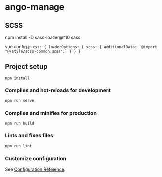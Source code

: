# ango-manage

## SCSS
npm install -D sass-loader@^10 sass

vue.config.js
``
css: {
    loaderOptions: {
      scss: {
        additionalData: `@import "@/style/scss-common.scss";`
      }
    }
  }
``

## Project setup
```
npm install
```

### Compiles and hot-reloads for development
```
npm run serve
```

### Compiles and minifies for production
```
npm run build
```

### Lints and fixes files
```
npm run lint
```

### Customize configuration
See [Configuration Reference](https://cli.vuejs.org/config/).
